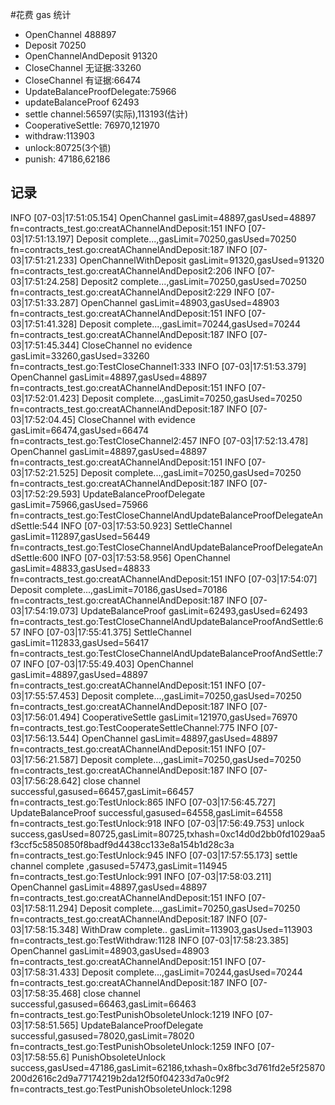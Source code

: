 #花费 gas 统计
* OpenChannel 488897
* Deposit 70250
* OpenChannelAndDeposit 91320
* CloseChannel 无证据:33260
* CloseChannel 有证据:66474
* UpdateBalanceProofDelegate:75966
* updateBalanceProof 62493
* settle channel:56597(实际),113193(估计)
* CooperativeSettle: 76970,121970
* withdraw:113903
* unlock:80725(3个锁)
* punish: 47186,62186



## 记录
INFO [07-03|17:51:05.154] OpenChannel gasLimit=48897,gasUsed=48897 fn=contracts_test.go:creatAChannelAndDeposit:151
INFO [07-03|17:51:13.197] Deposit complete...,gasLimit=70250,gasUsed=70250 fn=contracts_test.go:creatAChannelAndDeposit:187
INFO [07-03|17:51:21.233] OpenChannelWithDeposit gasLimit=91320,gasUsed=91320 fn=contracts_test.go:creatAChannelAndDeposit2:206
INFO [07-03|17:51:24.258] Deposit2 complete...,gasLimit=70250,gasUsed=70250 fn=contracts_test.go:creatAChannelAndDeposit2:229
INFO [07-03|17:51:33.287] OpenChannel gasLimit=48903,gasUsed=48903 fn=contracts_test.go:creatAChannelAndDeposit:151
INFO [07-03|17:51:41.328] Deposit complete...,gasLimit=70244,gasUsed=70244 fn=contracts_test.go:creatAChannelAndDeposit:187
INFO [07-03|17:51:45.344] CloseChannel no evidence gasLimit=33260,gasUsed=33260 fn=contracts_test.go:TestCloseChannel1:333
INFO [07-03|17:51:53.379] OpenChannel gasLimit=48897,gasUsed=48897 fn=contracts_test.go:creatAChannelAndDeposit:151
INFO [07-03|17:52:01.423] Deposit complete...,gasLimit=70250,gasUsed=70250 fn=contracts_test.go:creatAChannelAndDeposit:187
INFO [07-03|17:52:04.45] CloseChannel with evidence gasLimit=66474,gasUsed=66474 fn=contracts_test.go:TestCloseChannel2:457
INFO [07-03|17:52:13.478] OpenChannel gasLimit=48897,gasUsed=48897 fn=contracts_test.go:creatAChannelAndDeposit:151
INFO [07-03|17:52:21.525] Deposit complete...,gasLimit=70250,gasUsed=70250 fn=contracts_test.go:creatAChannelAndDeposit:187
INFO [07-03|17:52:29.593] UpdateBalanceProofDelegate gasLimit=75966,gasUsed=75966 fn=contracts_test.go:TestCloseChannelAndUpdateBalanceProofDelegateAndSettle:544
INFO [07-03|17:53:50.923] SettleChannel gasLimit=112897,gasUsed=56449 fn=contracts_test.go:TestCloseChannelAndUpdateBalanceProofDelegateAndSettle:600
INFO [07-03|17:53:58.956] OpenChannel gasLimit=48833,gasUsed=48833 fn=contracts_test.go:creatAChannelAndDeposit:151
INFO [07-03|17:54:07] Deposit complete...,gasLimit=70186,gasUsed=70186 fn=contracts_test.go:creatAChannelAndDeposit:187
INFO [07-03|17:54:19.073] UpdateBalanceProof gasLimit=62493,gasUsed=62493 fn=contracts_test.go:TestCloseChannelAndUpdateBalanceProofAndSettle:657
INFO [07-03|17:55:41.375] SettleChannel gasLimit=112833,gasUsed=56417 fn=contracts_test.go:TestCloseChannelAndUpdateBalanceProofAndSettle:707
INFO [07-03|17:55:49.403] OpenChannel gasLimit=48897,gasUsed=48897 fn=contracts_test.go:creatAChannelAndDeposit:151
INFO [07-03|17:55:57.453] Deposit complete...,gasLimit=70250,gasUsed=70250 fn=contracts_test.go:creatAChannelAndDeposit:187
INFO [07-03|17:56:01.494] CooperativeSettle gasLimit=121970,gasUsed=76970 fn=contracts_test.go:TestCooperateSettleChannel:775
INFO [07-03|17:56:13.544] OpenChannel gasLimit=48897,gasUsed=48897 fn=contracts_test.go:creatAChannelAndDeposit:151
INFO [07-03|17:56:21.587] Deposit complete...,gasLimit=70250,gasUsed=70250 fn=contracts_test.go:creatAChannelAndDeposit:187
INFO [07-03|17:56:28.642] close channel successful,gasused=66457,gasLimit=66457 fn=contracts_test.go:TestUnlock:865
INFO [07-03|17:56:45.727] UpdateBalanceProof successful,gasused=64558,gasLimit=64558 fn=contracts_test.go:TestUnlock:918
INFO [07-03|17:56:49.753] unlock success,gasUsed=80725,gasLimit=80725,txhash=0xc14d0d2bb0fd1029aa5f3ccf5c5850850f8badf9d4438cc133e8a154b1d28c3a fn=contracts_test.go:TestUnlock:945
INFO [07-03|17:57:55.173] settle channel complete ,gasused=57473,gasLimit=114945 fn=contracts_test.go:TestUnlock:991
INFO [07-03|17:58:03.211] OpenChannel gasLimit=48897,gasUsed=48897 fn=contracts_test.go:creatAChannelAndDeposit:151
INFO [07-03|17:58:11.294] Deposit complete...,gasLimit=70250,gasUsed=70250 fn=contracts_test.go:creatAChannelAndDeposit:187
INFO [07-03|17:58:15.348] WithDraw complete.. gasLimit=113903,gasUsed=113903 fn=contracts_test.go:TestWithdraw:1128
INFO [07-03|17:58:23.385] OpenChannel gasLimit=48903,gasUsed=48903 fn=contracts_test.go:creatAChannelAndDeposit:151
INFO [07-03|17:58:31.433] Deposit complete...,gasLimit=70244,gasUsed=70244 fn=contracts_test.go:creatAChannelAndDeposit:187
INFO [07-03|17:58:35.468] close channel successful,gasused=66463,gasLimit=66463 fn=contracts_test.go:TestPunishObsoleteUnlock:1219
INFO [07-03|17:58:51.565] UpdateBalanceProofDelegate successful,gasused=78020,gasLimit=78020 fn=contracts_test.go:TestPunishObsoleteUnlock:1259
INFO [07-03|17:58:55.6] PunishObsoleteUnlock success,gasUsed=47186,gasLimit=62186,txhash=0x8fbc3d761fd2e5f25870200d2616c2d9a77174219b2da12f50f04233d7a0c9f2 fn=contracts_test.go:TestPunishObsoleteUnlock:1298
